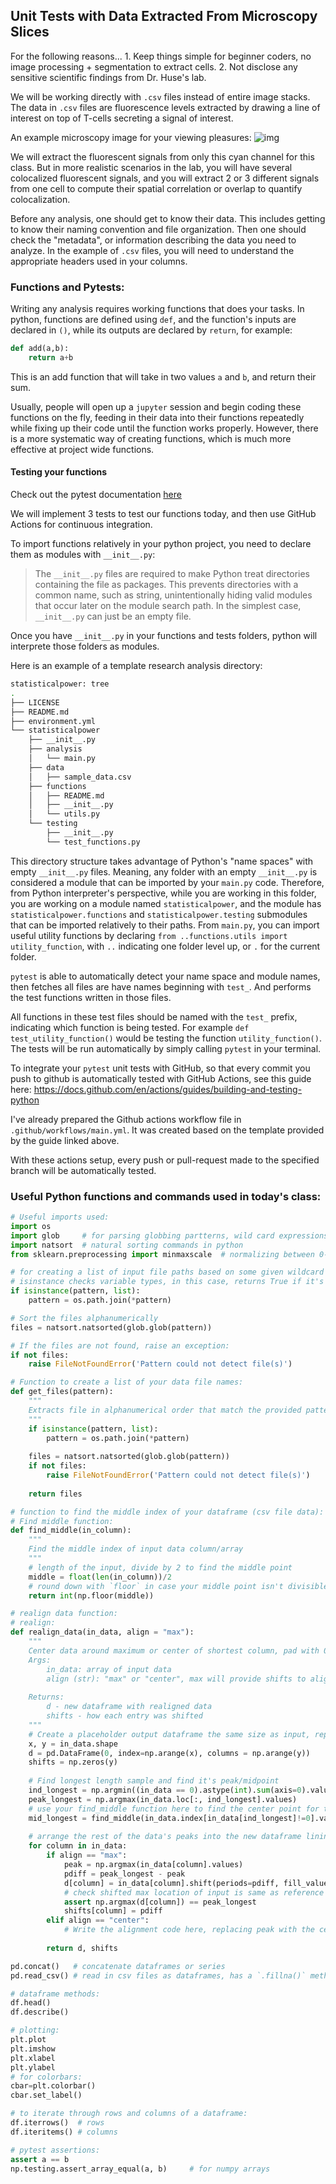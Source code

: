 Unit Tests with Data Extracted From Microscopy Slices
---

For the following reasons...
    1. Keep things simple for beginner coders, no image processing + segmentation to extract cells. 
    2. Not disclose any sensitive scientific findings from Dr. Huse's lab.

We will be working directly with `.csv` files instead of entire image stacks. The data in `.csv` files are fluorescence levels extracted by drawing a line of interest on top of T-cells secreting a signal of interest.

An example microscopy image for your viewing pleasures:
![img](img.png)

We will extract the fluorescent signals from only this cyan channel for this class. But in more realistic scenarios in the lab, you will have several colocalized fluorescent signals, and you will extract 2 or 3 different signals from one cell to compute their spatial correlation or overlap to quantify colocalization.

Before any analysis, one should get to know their data. This includes getting to know their naming convention and file organization. Then one should check the "metadata", or information describing the data you need to analyze. In the example of `.csv` files, you will need to understand the appropriate headers used in your columns.

### Functions and Pytests:
Writing any analysis requires working functions that does your tasks. In python, functions are defined using `def`, and the function's inputs are declared in `()`, while its outputs are declared by `return`, for example:

```python
def add(a,b):
    return a+b
```
This is an add function that will take in two values `a` and `b`, and return their sum. 

Usually, people will open up a `jupyter` session and begin coding these functions on the fly, feeding in their data into their functions repeatedly while fixing up their code until the function works properly. However, there is a more systematic way of creating functions, which is much more effective at project wide functions.

#### Testing your functions

Check out the pytest documentation [here](https://docs.pytest.org/en/stable/getting-started.html#run-multiple-tests)

We will implement 3 tests to test our functions today, and then use GitHub Actions for continuous integration.

To import functions relatively in your python project, you need to declare them as modules with `__init__.py`:


> The `__init__.py` files are required to make Python treat directories containing the file as packages. This prevents directories with a common name, such as string, unintentionally hiding valid modules that occur later on the module search path. In the simplest case, `__init__.py` can just be an empty file.

Once you have `__init__.py` in your functions and tests folders, python will interprete those folders as modules.

Here is an example of a template research analysis directory:

```bash
statisticalpower: tree
.
├── LICENSE
├── README.md
├── environment.yml
└── statisticalpower
    ├── __init__.py
    ├── analysis
    │   └── main.py
    ├── data
    │   ├── sample_data.csv
    ├── functions
    │   ├── README.md
    │   ├── __init__.py
    │   └── utils.py
    └── testing
        ├── __init__.py
        └── test_functions.py
```

This directory structure takes advantage of Python's "name spaces" with empty `__init__.py` files. Meaning, any folder with an empty `__init__.py` is considered a module that can be imported by your `main.py` code. Therefore, from Python interpreter's perspective, while you are working in this folder, you are working on a module named `statisticalpower`, and the module has `statisticalpower.functions` and `statisticalpower.testing` submodules that can be imported relatively to their paths. From `main.py`, you can import useful utility functions by declaring `from ..functions.utils import utility_function`, with `..` indicating one folder level up, or `.` for the current folder.

`pytest` is able to automatically detect your name space and module names, then fetches all files are have names beginning with `test_`. And performs the test functions written in those files.

All functions in these test files should be named with the `test_` prefix, indicating which function is being tested. For example `def test_utility_function()` would be testing the function `utility_function()`. The tests will be run automatically by simply calling `pytest` in your terminal.

To integrate your `pytest` unit tests with GitHub, so that every commit you push to github is automatically tested with GitHub Actions, see this guide here: https://docs.github.com/en/actions/guides/building-and-testing-python

I've already prepared the Github actions workflow file in `.github/workflows/main.yml`. It was created based on the template provided by the guide linked above.

With these actions setup, every push or pull-request made to the specified branch will be automatically tested.

### Useful Python functions and commands used in today's class:

```python
# Useful imports used:
import os
import glob     # for parsing globbing partterns, wild card expressions
import natsort  # natural sorting commands in python
from sklearn.preprocessing import minmaxscale  # normalizing between 0-1 function

# for creating a list of input file paths based on some given wildcard pattern:
# isinstance checks variable types, in this case, returns True if it's a list
if isinstance(pattern, list):
    pattern = os.path.join(*pattern)

# Sort the files alphanumerically        
files = natsort.natsorted(glob.glob(pattern))

# If the files are not found, raise an exception:
if not files:
    raise FileNotFoundError('Pattern could not detect file(s)')

# Function to create a list of your data file names:
def get_files(pattern):
    """
    Extracts file in alphanumerical order that match the provided pattern
    """
    if isinstance(pattern, list):
        pattern = os.path.join(*pattern)
        
    files = natsort.natsorted(glob.glob(pattern))
    if not files:
        raise FileNotFoundError('Pattern could not detect file(s)')
        
    return files

# function to find the middle index of your dataframe (csv file data):
# Find middle function:
def find_middle(in_column):
    """
    Find the middle index of input data column/array
    """
    # length of the input, divide by 2 to find the middle point
    middle = float(len(in_column))/2
    # round down with `floor` in case your middle point isn't divisible by 2 (odd length)
    return int(np.floor(middle))

# realign data function:
# realign:
def realign_data(in_data, align = "max"):
    """
    Center data around maximum or center of shortest column, pad with 0's 
    Args:
        in_data: array of input data
        align (str): "max" or "center", max will provide shifts to align maximum of input  data, whereas "center" will shift to middle index.
    
    Returns:
        d - new dataframe with realigned data
        shifts - how each entry was shifted
    """
    # Create a placeholder output dataframe the same size as input, replace the 0's later with realigned data
    x, y = in_data.shape
    d = pd.DataFrame(0, index=np.arange(x), columns = np.arange(y))
    shifts = np.zeros(y)
    
    # Find longest length sample and find it's peak/midpoint
    ind_longest = np.argmin((in_data == 0).astype(int).sum(axis=0).values)
    peak_longest = np.argmax(in_data.loc[:, ind_longest].values)
    # use your find_middle function here to find the center point for the assignment
    mid_longest = find_middle(in_data.index[in_data[ind_longest]!=0].values)
    
    # arrange the rest of the data's peaks into the new dataframe lining up to longest peak or longest midpoint
    for column in in_data:
        if align == "max":
            peak = np.argmax(in_data[column].values)
            pdiff = peak_longest - peak
            d[column] = in_data[column].shift(periods=pdiff, fill_value=0)
            # check shifted max location of input is same as reference peak
            assert np.argmax(d[column]) == peak_longest
            shifts[column] = pdiff
        elif align == "center":
            # Write the alignment code here, replacing peak with the center that you found (mid_longest). 
    
        return d, shifts

pd.concat()   # concatenate dataframes or series
pd.read_csv() # read in csv files as dataframes, has a `.fillna()` method to deal with N/A entries

# dataframe methods:
df.head()
df.describe()

# plotting:
plt.plot
plt.imshow
plt.xlabel
plt.ylabel
# for colorbars:
cbar=plt.colorbar()
cbar.set_label()

# to iterate through rows and columns of a dataframe:
df.iterrows()  # rows
df.iteritems() # columns

# pytest assertions:
assert a == b
np.testing.assert_array_equal(a, b)     # for numpy arrays
```
